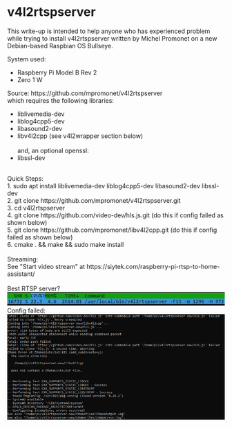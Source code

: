# v4l2rtspserver
This write-up is intended to help anyone who has experienced problem while trying to install v4l2rtspserver written by Michel Promonet on a new Debian-based Raspbian OS Bullseye.

System used: 
<ul>
  <li>Raspberry Pi Model B Rev 2</li>
  <li> Zero 1 W</li></ul>
Source:  https://github.com/mpromonet/v4l2rtspserver<br>
which requires the following libraries:
<ul>
  <li>liblivemedia-dev</li>
  <li>liblog4cpp5-dev</li>
  <li>libasound2-dev</li>
  <li>libv4l2cpp (see v4l2wrapper section below)</li></br>
and, an optional openssl:
  <li>libssl-dev</li>
</ul></br>
  Quick Steps:</br>
1.	sudo apt install liblivemedia-dev liblog4cpp5-dev libasound2-dev libssl-dev</br>
2.	git clone https://github.com/mpromonet/v4l2rtspserver.git</br>
3.	cd v4l2rtspserver</br>
4.	git clone https://github.com/video-dev/hls.js.git (do this if config failed as shown below)</br>
5.	git clone https://github.com/mpromonet/libv4l2cpp.git (do this if config failed as shown below)</br>
6.	cmake . && make && sudo make install</br></br>
Streaming: <br>
See "Start video stream" at https://siytek.com/raspberry-pi-rtsp-to-home-assistant/<br><br>
Best RTSP server?<br>
<img src="https://github.com/itbuilder-net/v4l2rtspserver/blob/main/v4l2rtspserver-live.png"><br>
Config failed:<br>
<img src="https://github.com/itbuilder-net/v4l2rtspserver/blob/main/clone-failed.png">

